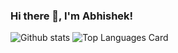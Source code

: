 <!--
**Abhishek9934/Abhishek9934** is a ✨ _special_ ✨ repository because its `README.md` (this file) appears on your GitHub profile.

Here are some ideas to get you started:

- 🔭 I’m currently working on ...
- 🌱 I’m currently learning ...
- 👯 I’m looking to collaborate on ...
- 🤔 I’m looking for help with ...
- 💬 Ask me about ...
- 📫 How to reach me: ...
- 😄 Pronouns: ...
- ⚡ Fun fact: ...

-->

### Hi there 👋, I'm Abhishek!

![Github stats](https://github-readme-stats.vercel.app/api?username=Abhishek9934&theme=dracula&show_icons=true&count_private=true)
![Top Languages Card](https://github-readme-stats.vercel.app/api/top-langs/?username=Abhishek9934&layout=compact&theme=dark)

